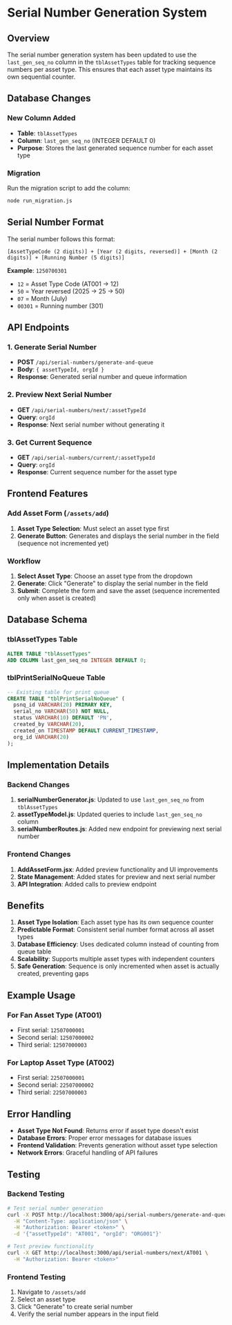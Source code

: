# Serial Number Generation System

## Overview

The serial number generation system has been updated to use the `last_gen_seq_no` column in the `tblAssetTypes` table for tracking sequence numbers per asset type. This ensures that each asset type maintains its own sequential counter.

## Database Changes

### New Column Added
- **Table**: `tblAssetTypes`
- **Column**: `last_gen_seq_no` (INTEGER DEFAULT 0)
- **Purpose**: Stores the last generated sequence number for each asset type

### Migration
Run the migration script to add the column:
```bash
node run_migration.js
```

## Serial Number Format

The serial number follows this format:
```
[AssetTypeCode (2 digits)] + [Year (2 digits, reversed)] + [Month (2 digits)] + [Running Number (5 digits)]
```

**Example**: `1250700301`
- `12` = Asset Type Code (AT001 → 12)
- `50` = Year reversed (2025 → 25 → 50)
- `07` = Month (July)
- `00301` = Running number (301)

## API Endpoints

### 1. Generate Serial Number
- **POST** `/api/serial-numbers/generate-and-queue`
- **Body**: `{ assetTypeId, orgId }`
- **Response**: Generated serial number and queue information

### 2. Preview Next Serial Number
- **GET** `/api/serial-numbers/next/:assetTypeId`
- **Query**: `orgId`
- **Response**: Next serial number without generating it

### 3. Get Current Sequence
- **GET** `/api/serial-numbers/current/:assetTypeId`
- **Query**: `orgId`
- **Response**: Current sequence number for the asset type

## Frontend Features

### Add Asset Form (`/assets/add`)

1. **Asset Type Selection**: Must select an asset type first
2. **Generate Button**: Generates and displays the serial number in the field (sequence not incremented yet)

### Workflow

1. **Select Asset Type**: Choose an asset type from the dropdown
2. **Generate**: Click "Generate" to display the serial number in the field
3. **Submit**: Complete the form and save the asset (sequence incremented only when asset is created)

## Database Schema

### tblAssetTypes Table
```sql
ALTER TABLE "tblAssetTypes" 
ADD COLUMN last_gen_seq_no INTEGER DEFAULT 0;
```

### tblPrintSerialNoQueue Table
```sql
-- Existing table for print queue
CREATE TABLE "tblPrintSerialNoQueue" (
  psnq_id VARCHAR(20) PRIMARY KEY,
  serial_no VARCHAR(50) NOT NULL,
  status VARCHAR(10) DEFAULT 'PN',
  created_by VARCHAR(20),
  created_on TIMESTAMP DEFAULT CURRENT_TIMESTAMP,
  org_id VARCHAR(20)
);
```

## Implementation Details

### Backend Changes

1. **serialNumberGenerator.js**: Updated to use `last_gen_seq_no` from `tblAssetTypes`
2. **assetTypeModel.js**: Updated queries to include `last_gen_seq_no` column
3. **serialNumberRoutes.js**: Added new endpoint for previewing next serial number

### Frontend Changes

1. **AddAssetForm.jsx**: Added preview functionality and UI improvements
2. **State Management**: Added states for preview and next serial number
3. **API Integration**: Added calls to preview endpoint

## Benefits

1. **Asset Type Isolation**: Each asset type has its own sequence counter
2. **Predictable Format**: Consistent serial number format across all asset types
3. **Database Efficiency**: Uses dedicated column instead of counting from queue table
4. **Scalability**: Supports multiple asset types with independent counters
5. **Safe Generation**: Sequence is only incremented when asset is actually created, preventing gaps

## Example Usage

### For Fan Asset Type (AT001)
- First serial: `12507000001`
- Second serial: `12507000002`
- Third serial: `12507000003`

### For Laptop Asset Type (AT002)
- First serial: `22507000001`
- Second serial: `22507000002`
- Third serial: `22507000003`

## Error Handling

- **Asset Type Not Found**: Returns error if asset type doesn't exist
- **Database Errors**: Proper error messages for database issues
- **Frontend Validation**: Prevents generation without asset type selection
- **Network Errors**: Graceful handling of API failures

## Testing

### Backend Testing
```bash
# Test serial number generation
curl -X POST http://localhost:3000/api/serial-numbers/generate-and-queue \
  -H "Content-Type: application/json" \
  -H "Authorization: Bearer <token>" \
  -d '{"assetTypeId": "AT001", "orgId": "ORG001"}'

# Test preview functionality
curl -X GET http://localhost:3000/api/serial-numbers/next/AT001 \
  -H "Authorization: Bearer <token>"
```

### Frontend Testing
1. Navigate to `/assets/add`
2. Select an asset type
3. Click "Generate" to create serial number
4. Verify the serial number appears in the input field
